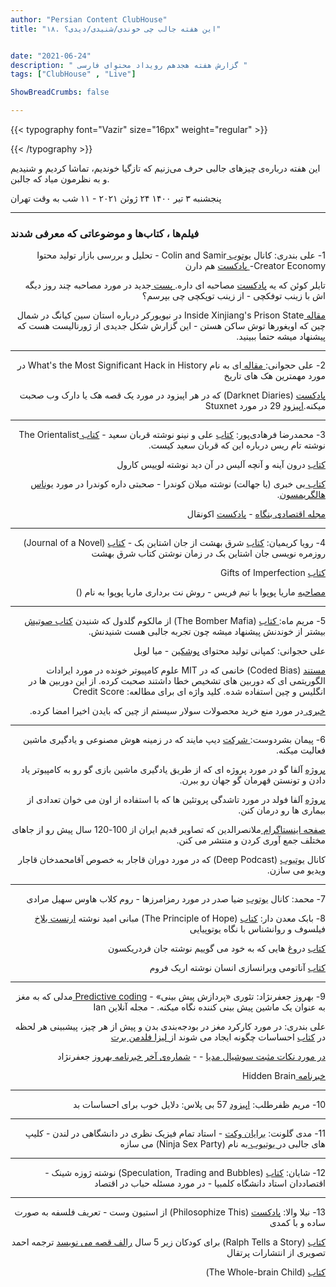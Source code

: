 ```yaml
---
author: "Persian Content ClubHouse"
title: "۱۸. این هفته جالب چی خوندی/شنیدی/دیدی؟"


date: "2021-06-24"
description: " گزارش هفته هجدهم رویداد محتوای فارسی "
tags: ["ClubHouse" , "Live"]

ShowBreadCrumbs: false

---
```


{{< typography font="Vazir" size="16px" weight="regular" >}}

{{< /typography >}}

این هفته درباره‌ی چیزهای جالبی حرف می‌زنیم که تازگیا خوندیم، تماشا کردیم و شنیدیم و به نظرمون میاد که جالبن.

<!--more-->

پنجشنبه ۳ تیر ۱۴۰۰  ۲۴ ژوئن ۲۰۲۱ - ۱۱ شب به وقت تهران

---

### فیلم‌ها ، کتاب‌ها و موضوعاتی که معرفی شدند


<p dir="rtl">
1- علی بندری: کانال <a href="https://www.youtube.com/channel/UCamLstJyCa-t5gfZegxsFMw">یوتوب </a>Colin and Samir - تحلیل و بررسی بازار تولید محتوا Creator Economy-<a href="https://www.colinandsamir.com/podcast">  پادکست</a> هم دارن</p>


<p dir="rtl">
تایلر کوئن که یه <a href="https://conversationswithtyler.com/">پادکست</a> مصاحبه ای داره.<a href="https://marginalrevolution.com/marginalrevolution/2021/06/what-should-i-ask-zeynep-tufekci.html?utm_source=feedburner&utm_medium=feed&utm_campaign=Feed%3A+marginalrevolution%2Ffeed+%28Marginal+Revolution%29"> پست </a>جدید در مورد مصاحبه چند روز دیگه اش  با زینب توفکچی - از زینب توپکچی چی بپرسم؟</p>


<p dir="rtl">
<a href="https://www.newyorker.com/news/a-reporter-at-large/china-xinjiang-prison-state-uighur-detention-camps-prisoner-testimony">مقاله </a>Inside Xinjiang's Prison State  در نیویورکر درباره استان سین کیانگ در شمال چین که اویغورها توش ساکن هستن - این گزارش شکل جدیدی از ژورنالیست هست که پیشنهاد میشه حتما ببینید.</p>


---

<p dir="rtl">
2- علی حجوانی:<a href="https://gizmodo.com/whats-the-most-significant-hack-in-history-1847032937"> مقاله </a>ای به نام What's the Most Significant Hack in History  در مورد مهمترین هک های تاریخ</p>


<p dir="rtl">
<a href="https://darknetdiaries.com/">پادکست</a> (Darknet Diaries) که در هر اپیزود در مورد یک قصه هک یا دارک وب صحبت میکنه.<a href="https://darknetdiaries.com/episode/29/">اپیزود</a> 29 در مورد Stuxnet</p>

---

<p dir="rtl">
3- محمدرضا فرهادی‌پور: <a href="https://www.ketabchin.com/%D8%B9%D9%84%DB%8C-%D9%86%DB%8C%D9%86%D9%88/book/61091860">کتاب</a> علی و نینو نوشته قربان سعید - <a href="https://www.google.ca/books/edition/The_Orientalist/Uy8sCqgolNMC?hl=en&gbpv=0">کتاب </a>The Orientalist نوشته تام ریس درباره این که قربان سعید کیست.</p>


<p dir="rtl">
<a href="https://www.iranketab.ir/profile/9092-%D9%85%D8%AD%D9%85%D8%AF%D8%B9%D9%84%DB%8C-%D9%85%DB%8C%D8%B1%D8%A8%D8%A7%D9%82%D8%B1%DB%8C">کتاب</a> درون آینه و آنچه آلیس در آن دید نوشته لوییس کارول</p>


<p dir="rtl">
<a href="https://www.iranketab.ir/book/3297-ignorance">کتاب </a>بی خبری (یا جهالت) نوشته میلان کوندرا - صحبتی داره کوندرا در مورد <a href="https://en.wikipedia.org/wiki/J%C3%B3nas_Hallgr%C3%ADmsson">یوناس هالگریمسون</a>.</p>


<p dir="rtl">
<a href="https://t.me/exitvoiceloyalty/1535">مجله اقتصادی بنگاه</a>  - <a href="https://www.instagram.com/econaghal/">پادکست</a> اکونقال</p>

---

<p dir="rtl">
4- رویا کریمیان: <a href="https://www.google.ca/books/edition/East_of_Eden/_nfCDwAAQBAJ?hl=en&gbpv=1&dq=east+of+eden&printsec=frontcover">کتاب</a> شرق بهشت از جان اشتاین بک - <a href="https://www.google.ca/books/edition/Journal_of_a_Novel/Kqa-LNTu_TkC?hl=en&gbpv=1&dq=journal+of+a+novel&printsec=frontcover">کتاب</a> (Journal of a Novel) روزمره نویسی جان اشتاین بک در زمان نوشتن کتاب شرق بهشت</p>


<p dir="rtl">
<a href="https://www.google.ca/books/edition/The_Gifts_of_Imperfection/5DT91ar7MwkC?hl=en&gbpv=1&dq=gifts+of+imperfection&printsec=frontcover">کتاب</a> Gifts of Imperfection  </p>


<p dir="rtl">
<a href="https://tim.blog/2014/10/21/brain-pickings/">مصاحبه</a> ماریا پوپوا با تیم فریس - روش نت برداری ماریا پوپوا به نام ()</p>

---

<p dir="rtl">
5- مریم ماه:<a href="https://www.google.ca/books/edition/The_Bomber_Mafia/_gQXEAAAQBAJ?hl=en&gbpv=1&dq=the+bomber+mafia&printsec=frontcover"> کتاب</a> (The Bomber Mafia) از مالکوم گلدول که شنیدن <a href="https://www.audible.ca/pd/The-Bomber-Mafia-Audiobook/1735803227">کتاب صوتیش</a> بیشتر از خوندنش پیشنهاد میشه چون تجربه جالبی هست شنیدنش.</p>


<p dir="rtl">
علی حجوانی: کمپانی تولید محتوای <a href="https://www.pushkin.fm/news/pushkin-executive-producer-mia-lobel-featured-in-pro-sound-news/">پوشکین</a> - میا لوبل</p>


<p dir="rtl">
<a href="https://www.netflix.com/ca/title/81328723">مستند</a> (Coded Bias) خانمی که در MIT علوم کامپیوتر خونده در مورد ایرادات الگوریتمی ای که دوربین های تشخیص خطا داشتند صحبت کرده. از این دوربین ها در انگلیس و چین استفاده شده. کلید واژه ای برای مطالعه: Credit Score</p>


<p dir="rtl">
<a href="https://www.politico.com/news/2021/06/21/biden-solar-ban-china-forced-labor-495330">خبری </a>در مورد منع خرید محصولات سولار سیستم از چین که بایدن اخیرا امضا کرده. </p>

---

<p dir="rtl">
6- پیمان بشردوست:<a href="https://deepmind.com/"> شرکت</a> دیپ مایند که در زمینه هوش مصنوعی و یادگیری ماشین فعالیت میکنه.</p>


<p dir="rtl">
<a href="https://deepmind.com/research/case-studies/alphago-the-story-so-far">پروژه</a> آلفا گو در مورد پروژه ای که از طریق یادگیری ماشین بازی گو رو به کامپیوتر یاد  دادن و تونستن قهرمان گو جهان رو ببرن.</p>


<p dir="rtl">
<a href="https://deepmind.com/research/case-studies/alphafold">پروژه</a> آلفا فولد در مورد تاشدگی پروتئین ها که با استفاده از اون می خوان تعدادی از بیماری ها رو درمان کنن.</p>


<p dir="rtl">
<a href="https://www.instagram.com/mollanasraddinx/?utm_medium=copy_link">صفحه اینستاگرام </a>ملانصرالدین که تصاویر قدیم ایران از 100-120 سال پیش رو از جاهای مختلف جمع آوری کردن و منتشر می کنن.</p>


<p dir="rtl">
کانال <a href="https://www.youtube.com/c/DeepPodcast">یوتیوب</a> (Deep Podcast) که در مورد دوران قاجار به خصوص آقامحمدخان قاجار ویدیو می سازن.</p>

---

<p dir="rtl">
7- محمد: کانال <a href="https://www.youtube.com/c/ziyasadr">یوتوب</a> ضیا صدر در مورد رمزامرزها - روم کلاب هاوس سهیل مرادی </p>


<p dir="rtl">
8- بابک معدن دار: <a href="https://www.google.ca/books/edition/The_Principle_of_Hope/kJW_nQEACAAJ?hl=en">کتاب</a> (The Principle of Hope) مبانی امید نوشته <a href="https://en.wikipedia.org/wiki/Ernst_Bloch">ارنست بلاخ </a>فیلسوف و روانشناس با نگاه یوتوپیایی</p>


<p dir="rtl">
<a href="https://shahreketabonline.com/Products/Details/255215/%D8%AF%D8%B1%D9%88%D8%BA_%D9%87%D8%A7%DB%8C%DB%8C_%DA%A9%D9%87_%D8%A8%D9%87_%D8%AE%D9%88%D8%AF_%D9%85%DB%8C_%DA%AF%D9%88%DB%8C%DB%8C%D9%85">کتاب</a> دروغ هایی که به خود می گوییم نوشته جان فردریکسون</p>


<p dir="rtl">
<a href="https://shahreketabonline.com/Products/Details/7212/%D8%A2%D9%86%D8%A7%D8%AA%D9%88%D9%85%DB%8C_%D9%88%DB%8C%D8%B1%D8%A7%D9%86%D8%B3%D8%A7%D8%B2%DB%8C_%D8%A7%D9%86%D8%B3%D8%A7%D9%86_%D9%BE%D8%B1%D8%AE%D8%A7%D8%B4%D8%AC%D9%88%DB%8C%DB%8C_%D9%88_%D9%88%DB%8C%D8%B1%D8%A7%D9%86%D8%B3%D8%A7%D8%B2%DB%8C">کتاب</a> آناتومی ویرانسازی انسان نوشته اریک فروم</p>

---

<p dir="rtl">
9- بهروز جعفرنژاد: تئوری «پردازش پیش بینی» - <a href="https://en.wikipedia.org/wiki/Predictive_coding">Predictive coding </a>مدلی که به مغز به عنوان یک ماشین پیش بینی کننده نگاه میکنه. - مجله آنلاین Ian </p>


<p dir="rtl">
علی بندری: در مورد کارکرد مغز در بودجه‌بندی بدن و پیش از هر چیز، پیشبینی هر لحظه در <a href="https://bpluspodcast.com/podcast/second-season/%D8%A7%D8%AD%D8%B3%D8%A7%D8%B3%D8%A7%D8%AA-%D8%A7%D8%B2-%DA%A9%D8%AC%D8%A7-%D9%85%DB%8C%D8%A2%DB%8C%D9%86%D8%AF/">کتاب</a> احساسات چگونه ایجاد می شوند از<a href="https://lisafeldmanbarrett.com/"> لیزا فلدمن برت</a></p>


<p dir="rtl">
<a href="https://perspectiveix.substack.com/p/social-media-mental-health?r=5ahn8&utm_campaign=post&utm_medium=web&utm_source=copy">در مورد نکات مثبت سوشیال مدیا</a> - - <a href="https://perspectiveix.substack.com/p/social-media-mental-health">شماره‌ی آخر خبرنامه بهروز</a> جعفرنژاد</p>


<p dir="rtl">
<a href="https://news.hiddenbrain.org/">خبرنامه </a>Hidden Brain</p>

---

<p dir="rtl">
10- مریم ظفرطلب: <a href="https://bpluspodcast.com/podcast/fourth-season/%D8%AF%D9%84%D8%A7%DB%8C%D9%84-%D8%AE%D9%88%D8%A8-%D8%A8%D8%B1%D8%A7%DB%8C-%D8%A7%D8%AD%D8%B3%D8%A7%D8%B3-%D9%87%D8%A7%DB%8C-%D8%A8%D8%AF/">اپیزود</a> 57 بی پلاس: دلایل خوب برای احساسات بد</p>

---

<p dir="rtl">
11- مدی گلونت: <a href="https://en.wikipedia.org/wiki/Brian_Wecht">برایان وکت</a> - استاد تمام فیزیک نظری در دانشگاهی در لندن - کلیپ های جالبی در<a href="https://www.youtube.com/user/ninjasexparty"> یوتیوب </a>به نام (Ninja Sex Party) می سازه</p>

---

<p dir="rtl">
12- شایان: <a href="https://www.google.ca/books/edition/Speculation_Trading_and_Bubbles/jHbeAwAAQBAJ?hl=en&gbpv=1&dq=speculation+trading+and+bubbles&printsec=frontcover">کتاب</a> (Speculation, Trading and Bubbles) نوشته ژوزه شینک - اقتصاددان استاد دانشگاه کلمبیا -  در مورد مسئله حباب در اقتصاد</p>

---

<p dir="rtl">
13- نیلا والا: <a href="https://open.spotify.com/show/2Shpxw7dPoxRJCdfFXTWLE">پادکست</a> (Philosophize This) از استیون وست - تعریف فلسفه به صورت ساده و با کمدی</p>


<p dir="rtl">
<a href="https://www.google.ca/books/edition/Ralph_Tells_a_Story/5vZ8tgAACAAJ?hl=en">کتاب</a> (Ralph Tells a Story) برای کودکان زیر 5 سال <a href="https://hodhod.com/product/%D8%B1%D8%A7%D9%84%D9%81-%D9%82%D8%B5%D9%87-%D9%85%DB%8C-%D9%86%D9%88%DB%8C%D8%B3%D8%AF">رالف قصه می نویسد</a> ترجمه احمد تصویری از انتشارات پرتقال</p>


<p dir="rtl">
<a href="https://www.google.ca/books/edition/The_Whole_Brain_Child/tPnEthnZ4nQC?hl=en&gbpv=1&dq=whole+brain+child&printsec=frontcover">کتاب</a> (The Whole-brain Child)</p>





